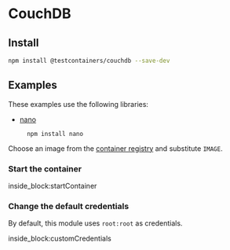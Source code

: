 # CouchDB

## Install

```bash
npm install @testcontainers/couchdb --save-dev
```

## Examples

These examples use the following libraries:

- [nano](https://www.npmjs.com/package/nano)

        npm install nano

Choose an image from the [container registry](https://hub.docker.com/_/couchdb) and substitute `IMAGE`.

### Start the container

<!--codeinclude-->
[](../../packages/modules/couchdb/src/couchdb-container.test.ts) inside_block:startContainer
<!--/codeinclude-->

### Change the default credentials

By default, this module uses `root:root` as credentials.

<!--codeinclude-->
[](../../packages/modules/couchdb/src/couchdb-container.test.ts) inside_block:customCredentials
<!--/codeinclude-->
